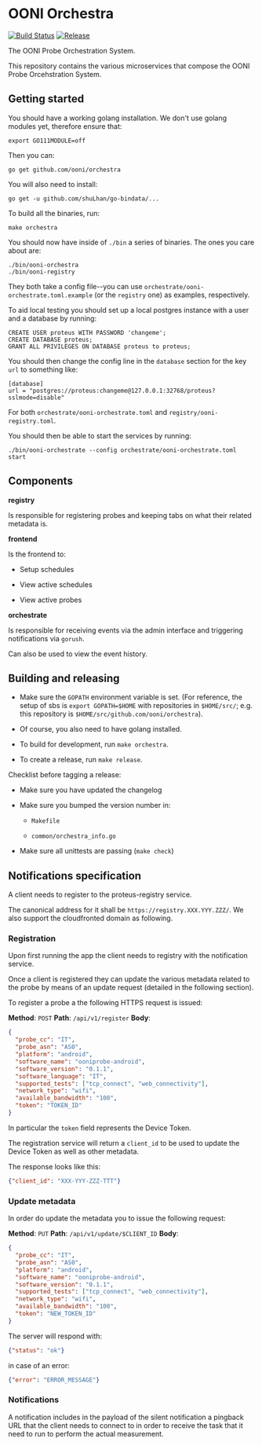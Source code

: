 # OONI Orchestra

[![Build Status](https://travis-ci.org/ooni/orchestra.svg)](https://travis-ci.org/ooni/orchestra)
[![Release](https://img.shields.io/github/release/ooni/orchestra.svg?style=flat-square)](https://github.com/ooni/orchestra/releases)


The OONI Probe Orchestration System.

This repository contains the various microservices that compose the OONI
Probe Orcehstration System.

## Getting started

You should have a working golang installation. We don't use golang modules
yet, therefore ensure that:

```
export GO111MODULE=off
```

Then you can:

```
go get github.com/ooni/orchestra
```

You will also need to install:

```
go get -u github.com/shuLhan/go-bindata/...
```

To build all the binaries, run:

```
make orchestra
```

You should now have inside of `./bin` a series of binaries. The ones you care
about are:

```
./bin/ooni-orchestra
./bin/ooni-registry
```

They both take a config file--you can use
`orchestrate/ooni-orchestrate.toml.example` (or the `registry` one) as
examples, respectively.

To aid local testing you should set up a local postgres instance with a user
and a database by running:
```
CREATE USER proteus WITH PASSWORD 'changeme';
CREATE DATABASE proteus;
GRANT ALL PRIVILEGES ON DATABASE proteus to proteus;
```

You should then change the config line in the `database` section for the key
`url` to something like:

```
[database]
url = "postgres://proteus:changeme@127.0.0.1:32768/proteus?sslmode=disable"
```

For both `orchestrate/ooni-orchestrate.toml` and
`registry/ooni-registry.toml`.

You should then be able to start the services by running:

```
./bin/ooni-orchestrate --config orchestrate/ooni-orchestrate.toml start
```


## Components

**registry**

Is responsible for registering probes and keeping tabs on what their related
metadata is.

**frontend**

Is the frontend to:

* Setup schedules

* View active schedules

* View active probes

**orchestrate**

Is responsible for receiving events via the admin interface and triggering
notifications via `gorush`.

Can also be used to view the event history.

## Building and releasing

- Make sure the `GOPATH` environment variable is set. (For reference, the setup
  of sbs is `export GOPATH=$HOME` with repositories in `$HOME/src/`; e.g. this
  repository is `$HOME/src/github.com/ooni/orchestra`).

- Of course, you also need to have golang installed.

- To build for development, run `make orchestra`.

- To create a release, run `make release`.

Checklist before tagging a release:

- Make sure you have updated the changelog

- Make sure you bumped the version number in:

    - `Makefile`

    - `common/orchestra_info.go`

- Make sure all unittests are passing (`make check`)

## Notifications specification

A client needs to register to the proteus-registry service.

The canonical address for it shall be `https://registry.XXX.YYY.ZZZ/`. We
also support the cloudfronted domain as following.

### Registration

Upon first running the app the client needs to registry with the notification
service.

Once a client is registered they can update the various metadata related to the probe by means of an update request (detailed in the following section).

To register a probe a the following HTTPS request is issued:

**Method**: `POST`
**Path**: `/api/v1/register`
**Body**:
```json
{
  "probe_cc": "IT",
  "probe_asn": "AS0",
  "platform": "android",
  "software_name": "ooniprobe-android",
  "software_version": "0.1.1",
  "software_language": "IT",
  "supported_tests": ["tcp_connect", "web_connectivity"],
  "network_type": "wifi",
  "available_bandwidth": "100",
  "token": "TOKEN_ID"
}
```

In particular the `token` field represents the Device Token.

The registration service will return a `client_id` to be used to update the Device Token as well as other metadata.

The response looks like this:

```json
{"client_id": "XXX-YYY-ZZZ-TTT"}
```

### Update metadata

In order do update the metadata you to issue the following request:

**Method**: `PUT`
**Path**: `/api/v1/update/$CLIENT_ID`
**Body**:
```json
{
  "probe_cc": "IT",
  "probe_asn": "AS0",
  "platform": "android",
  "software_name": "ooniprobe-android",
  "software_version": "0.1.1",
  "supported_tests": ["tcp_connect", "web_connectivity"],
  "network_type": "wifi",
  "available_bandwidth": "100",
  "token": "NEW_TOKEN_ID"
}
```

The server will respond with:

```json
{"status": "ok"}
```

in case of an error:

```json
{"error": "ERROR_MESSAGE"}
```

### Notifications

A notification includes in the payload of the silent notification a pingback
URL that the client needs to connect to in order to receive the task that it
need to run to perform the actual measurement.

